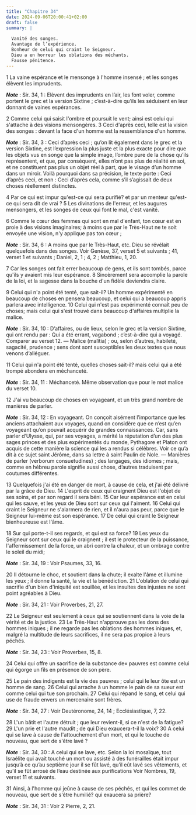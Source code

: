 ```yaml
---
title: "Chapitre 34"
date: 2024-09-06T20:00:41+02:00
draft: false
summary: |
  
  Vanité des songes.
  Avantage de l’expérience.
  Bonheur de celui qui craint le Seigneur.
  Dieu a en horreur les oblations des méchants.
  Fausse pénitence.
---
```



1 La vaine espérance et le mensonge à l'homme insensé ; et les songes élèvent les imprudents.

***Note*** :  Sir. 34, 1 : Elèvent des imprudents en l’air, les font voler, comme portent le grec et la version Sixtine ; c’est-à-dire qu’ils les séduisent en leur donnant de vaines espérances.

2 Comme celui qui saisit l'ombre et poursuit le vent; ainsi est celui qui s'attache à des visions mensongères. 3 Ceci d'après ceci, telle est la vision des songes : devant la face d'un homme est la ressemblance d'un homme.

***Note*** :  Sir. 34, 3 : Ceci d’après ceci ; qu’on lit également dans le grec et la version Sixtine, est l’expression la plus juste et la plus exacte pour dire que les objets vus en songe que la simple image, l’ombre pure de la chose qu’ils représentent, et que, par conséquent, elles n’ont pas plus de réalité en soi, et ne constituent pas plus un objet réel à part, que le visage d’un homme dans un miroir. Voilà pourquoi dans sa précision, le texte porte : Ceci d’après ceci, et non : Ceci d’après cela, comme s’il s’agissait de deux choses réellement distinctes.

4 Par ce qui est impur qu'est-ce qui sera purifié? et par un menteur qu'est-ce qui sera dit de vrai ? 5 Les divinations de l'erreur, et les augures mensongers, et les songes de ceux qui font le mal, c'est vanité.


6 Comme le cœur des femmes qui sont en mal d'enfant, ton cœur est en proie à des visions imaginaires; à moins que par le Très-Haut ne te soit envoyée une vision, n'y applique pas ton cœur ;

***Note*** :  Sir. 34, 6 : A moins que par le Très-Haut, etc. Dieu se révélait quelquefois dans des songes. Voir Genèse, 37, verset 5 et suivants ; 41, verset 1 et suivants ; Daniel, 2, 1 ; 4, 2 ; Matthieu, 1, 20.

7 Car les songes ont fait errer beaucoup de gens, et ils sont tombés, parce qu'ils y avaient mis leur espérance. 8 Sincèrement sera accomplie la parole de la loi, et la sagesse dans la bouche d'un fidèle deviendra claire.


9 Celui qui n'a point été tenté, que sait-il? Un homme expérimenté en beaucoup de choses en pensera beaucoup, et celui qui a beaucoup appris parlera avec intelligence. 10 Celui qui n'est pas expérimenté connaît peu de choses; mais celui qui s'est trouvé dans beaucoup d'affaires multiplie la malice.

***Note*** :  Sir. 34, 10 : D’affaires, ou de lieux, selon le grec et la version Sixtine, qui ont rendu par : Qui a été errant, vagabond ; c’est-à-dire qui a voyagé. Comparer au verset 12. ― Malice (malîtia) ; ou, selon d’autres, habileté, sagacité, prudence ; sens dont sont susceptibles les deux textes que nous venons d’alléguer.

11 Celui qui n'a point été tenté, quelles choses sait-il? mais celui qui a été trompé abondera en méchanceté.

***Note*** :  Sir. 34, 11 : Méchanceté. Même observation que pour le mot malice du verset 10.

12 J'ai vu beaucoup de choses en voyageant, et un très grand nombre de manières de parler.

***Note*** :  Sir. 34, 12 : En voyageant. On conçoit aisément l’importance que les anciens attachaient aux voyages, quand on considère que ce n’est qu’en voyageant qu’on pouvait acquérir de grandes connaissances. Car, sans parler d’Ulysse, qui, par ses voyages, a mérité la réputation d’un des plus sages princes et des plus expérimentés du monde, Pythagore et Platon ont acquis de cette manière la science qui les a rendus si célèbres. Voir ce qu’a dit à ce sujet saint Jérôme, dans sa lettre à saint Paulin de Nole. ― Manières de parler (verborum consuetudines) ; des langages, des idiomes ; mais, comme en hébreu parole signifie aussi chose, d’autres traduisent par coutumes différentes.


13 Quelquefois j'ai été en danger de mort, à cause de cela, et j'ai été délivré par la grâce de Dieu. 14 L'esprit de ceux qui craignent Dieu est l'objet de ses soins, et par son regard il sera béni. 15 Car leur espérance est en celui qui les sauve, et les yeux de Dieu sont sur ceux qui l'aiment. 16 Celui qui craint le Seigneur ne s'alarmera de rien, et il n'aura pas peur, parce que le Seigneur lui-même est son espérance. 17 De celui qui craint le Seigneur bienheureuse est l'âme.


18 Sur qui porte-t-il ses regards, et qui est sa force? 19 Les yeux du Seigneur sont sur ceux qui le craignent ; il est le protecteur de la puissance, l'affermissement de la force, un abri contre la chaleur, et un ombrage contre le soleil du midi;

***Note*** :  Sir. 34, 19 : Voir Psaumes, 33, 16.


20 Il détourne le choc, et soutient dans la chute; il exalte l'âme et illumine les yeux ; il donne la santé, la vie et la bénédiction. 21 L'oblation de celui qui sacrifie d'un bien d'iniquité est souillée, et les insultes des injustes ne sont point agréables à Dieu.

***Note*** :  Sir. 34, 21 : Voir Proverbes, 21, 27.

22 Le Seigneur est seulement à ceux qui se soutiennent dans la voie de la vérité et de la justice. 23 Le Très-Haut n'approuve pas les dons des hommes iniques ; il ne regarde pas les oblations des hommes iniques, et, malgré la multitude de leurs sacrifices, il ne sera pas propice à leurs péchés.

***Note*** :  Sir. 34, 23 : Voir Proverbes, 15, 8.

24 Celui qui offre un sacrifice de la substance de« pauvres est comme celui qui égorge un fils en présence de son père.


25 Le pain des indigents est la vie des pauvres ; celui qui le leur ôte est un homme de sang. 26 Celui qui arrache à un homme le pain de sa sueur est comme celui qui tue son prochain. 27 Celui qui répand le sang, et celui qui use de fraude envers un mercenaire sont frères.

***Note*** :  Sir. 34, 27 : Voir Deutéronome, 24, 14 ; Ecclésiastique, 7, 22.

28 L'un bâtit et l'autre détruit ; que leur revient-il, si ce n'est de la fatigue? 29 L'un prie et l'autre maudit ; de qui Dieu exaucera-t-il la voix? 30 A celui qui se lave à cause de l'attouchement d'un mort, et qui le touche de nouveau, que sert de s'être lavé ?

***Note*** :  Sir. 34, 30 : A celui qui se lave, etc. Selon la loi mosaïque, tout Israélite qui avait touché un mort ou assisté à des funérailles était impur jusqu’à ce qu’au septième jour il se fût lavé, qu’il eût lavé ses vêtements, et qu’il se fût arrosé de l’eau destinée aux purifications Voir Nombres, 19, verset 11 et suivants.

31 Ainsi, à l'homme qui jeûne à cause de ses péchés, et qui les commet de nouveau, que sert de s'être humilié? qui exaucera sa prière?

***Note*** :  Sir. 34, 31 : Voir 2 Pierre, 2, 21.

